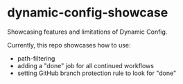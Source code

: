 # dynamic-config-showcase

Showcasing features and limitations of Dynamic Config.

Currently, this repo showcases how to use:

- path-filtering
- adding a "done" job for all continued workflows
- setting GitHub branch protection rule to look for "done"

